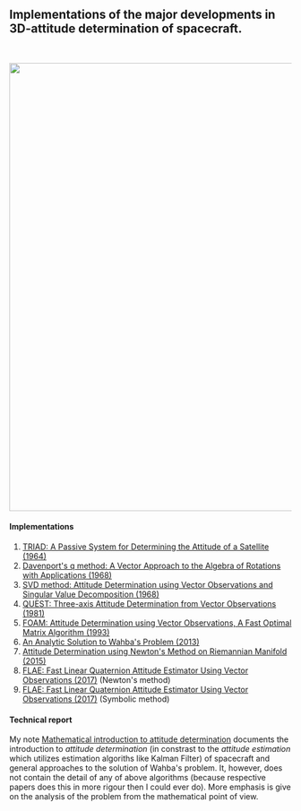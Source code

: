 ## Implementations of the major developments in 3D-attitude determination of spacecraft.

<br/>
<p align="center">
  <img src="https://github.com/risherlock/Wahba/blob/master/docs/wahba_original_problem.PNG" width="800">
</p>

#### Implementations
1. [TRIAD: A Passive System for Determining the Attitude of a Satellite (1964)][black1964]
2. [Davenport's q method: A Vector Approach to the Algebra of Rotations with Applications (1968)][davenport1968]
3. [SVD method: Attitude Determination using Vector Observations and Singular Value Decomposition (1968)][markley1968]
4. [QUEST: Three-axis Attitude Determination from Vector Observations (1981)][shuster1981]
5. [FOAM: Attitude Determination using Vector Observations, A Fast Optimal Matrix Algorithm (1993)][markley1993]
6. [An Analytic Solution to Wahba's Problem (2013)][yang2013]
7. [Attitude Determination using Newton's Method on Riemannian Manifold (2015)][yang2015]
8. [FLAE: Fast Linear Quaternion Attitude Estimator Using Vector Observations (2017)][wu2017_newton] (Newton's method)
9. [FLAE: Fast Linear Quaternion Attitude Estimator Using Vector Observations (2017)][wu2017_symbolic] (Symbolic method)

#### Technical report
My note [Mathematical introduction to attitude determination][mathemtical_wahba] documents the introduction to *attitude determination* (in constrast to the *attitude estimation* which utilizes estimation algoriths like Kalman Filter) of spacecraft and general approaches to the solution of Wahba's problem. It, however, does not contain the detail of any of above algorithms (because respective papers does this in more rigour then I could ever do). More emphasis is give on the analysis of the problem from the mathematical point of view.

[black1964]: https://github.com/risherlock/Wahba/blob/master/matlab/algorithms/triad1964.m
[davenport1968]: https://github.com/risherlock/Wahba/blob/master/matlab/algorithms/davenport1968.m
[markley1968]: https://github.com/risherlock/Wahba/blob/master/matlab/algorithms/svd1968.m
[shuster1981]: https://github.com/risherlock/Wahba/blob/master/matlab/algorithms/quest1981.m
[markley1993]: https://github.com/risherlock/Wahba/blob/master/matlab/algorithms/foam1993.m
[yang2013]: https://github.com/risherlock/Wahba/blob/master/matlab/algorithms/yang_analytical2013.m
[yang2015]: https://github.com/risherlock/Wahba/blob/master/matlab/algorithms/yang_manifold2015.m
[wu2017_newton]: https://github.com/risherlock/Wahba/blob/master/matlab/algorithms/flae_newton2017.m
[wu2017_symbolic]: https://github.com/risherlock/Wahba/blob/master/matlab/algorithms/flae_symbolic2017.m
[mathemtical_wahba]: https://github.com/risherlock/Wahba
